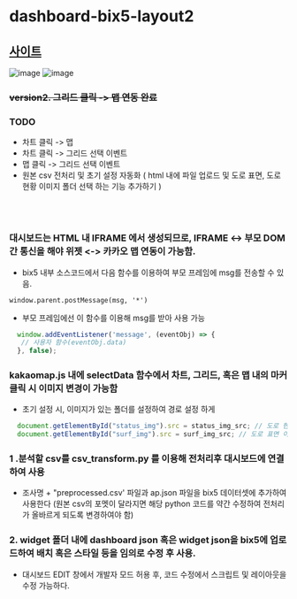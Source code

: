 # dashboard-bix5-layout2
## [사이트](https://dashboard-bix5-layout2.netlify.app/)

![image](https://user-images.githubusercontent.com/86655177/220827586-7828d152-8cd8-4737-a8ef-520bf2cb5447.png)
![image](https://user-images.githubusercontent.com/86655177/220827606-180bc39c-ec87-40c9-9757-25149cde62d4.png)



###  ~~version2. 그리드 클릭 -> 맵 연동 완료~~
### TODO
- 차트 클릭 -> 맵
- 차트 클릭 -> 그리드 선택 이벤트
- 맵 클릭 -> 그리드 선택 이벤트
- 원본 csv 전처리 및 초기 설정 자동화 ( html 내에 파일 업로드 및 도로 표면, 도로 현황 이미지 폴더 선택 하는 기능 추가하기 )

<br>
<br>

### 대시보드는 HTML 내 IFRAME 에서 생성되므로, IFRAME <-> 부모 DOM 간 통신을 해야 위젯 <-> 카카오 맵 연동이 가능함.
- bix5 내부 소스코드에서 다음 함수를 이용하여 부모 프레임에 msg를 전송할 수 있음.
```
window.parent.postMessage(msg, '*')
```
- 부모 프레임에선 이 함수를 이용해 msg를 받아 사용 가능
 ```JavaScript
   window.addEventListener('message', (eventObj) => {
    // 사용자 함수(eventObj.data)
   }, false);
   ```
### kakaomap.js 내에 selectData 함수에서 차트, 그리드, 혹은 맵 내의 마커 클릭 시 이미지 변경이 가능함
- 초기 설정 시, 이미지가 있는 폴더를 설정하여 경로 설정 하게 
```JavaScript
  document.getElementById("status_img").src = status_img_src; // 도로 현황 이미지 변경
  document.getElementById("surf_img").src = surf_img_src; // 도로 표면 이미지 변경
  ```
  


### 1 .분석할 csv를 csv_transform.py 를 이용해 전처리후 대시보드에 연결하여 사용
- 조사명 + "preprocessed.csv' 파일과 ap.json 파일을 bix5 데이터셋에 추가하여 사용한다 (원본 csv의 포멧이 달라지면 해당 python 코드를 약간 수정하여 전처리가 올바르게 되도록 변경하여야 함)

### 2. widget 폴더 내에 dashboard json 혹은 widget json을 bix5에 업로드하여 배치 혹은 스타일 등을 임의로 수정 후 사용.
- 대시보드 EDIT 창에서 개발자 모드 허용 후, 코드 수정에서 스크립트 및 레이아웃을 수정 가능하다.







